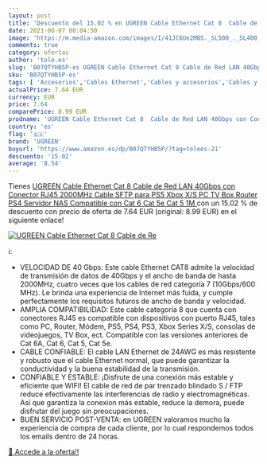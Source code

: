```yaml
---
layout: post
title: 'Descuento del 15.02 % en UGREEN Cable Ethernet Cat 8  Cable de Re'
date: 2021-06-07 00:04:50
image: 'https://m.media-amazon.com/images/I/41JC6Ue2MBS._SL500_._SL400_.jpg'
comments: true
category: ofertas
author: 'tole.es'
slug: 'B07QTYHB5P-es UGREEN Cable Ethernet Cat 8 Cable de Red LAN 40Gbps con...'
sku: 'B07QTYHB5P-es'
tags: [ 'Accesorios','Cables Ethernet','Cables y accesorios','Cables y conectores','Informática','ps4','ps5','ugreen','xbox', ]
actualPrice: 7.64 EUR
currency: EUR
price: 7.64
comparePrice: 8.99 EUR
prodname: 'UGREEN Cable Ethernet Cat 8  Cable de Red LAN 40Gbps con Conector RJ45  2000MHz  Cable SFTP  para PS5  Xbox X/S  PC  TV Box  Router  PS4  Servidor NAS  Compatible con Cat 6  Cat 5e  Cat 5  1M '
country: 'es'
flag: '🇪🇸'
brand: 'UGREEN'
buyurl: 'https://www.amazon.es/dp/B07QTYHB5P/?tag=tolees-21'
descuento: '15.02'
average: '8.54'
---
```


Tienes [UGREEN Cable Ethernet Cat 8  Cable de Red LAN 40Gbps con Conector RJ45  2000MHz  Cable SFTP  para PS5  Xbox X/S  PC  TV Box  Router  PS4  Servidor NAS  Compatible con Cat 6  Cat 5e  Cat 5  1M ](https://www.amazon.es/dp/B07QTYHB5P/?tag=tolees-21) con un 15.02 % de descuento con precio de oferta de 7.64 EUR (original: 8.99 EUR) en el siguiente enlace!

[![UGREEN Cable Ethernet Cat 8  Cable de Re](https://m.media-amazon.com/images/I/41JC6Ue2MBS._SL500_._SL400_.jpg)](https://www.amazon.es/dp/B07QTYHB5P/?tag=tolees-21)

ℹ️:

- VELOCIDAD DE 40 Gbps: Este cable Ethernet CAT8 admite la velocidad de transmisión de datos de 40Gbps y el ancho de banda de hasta 2000MHz, cuatro veces que los cables de red categoría 7 (10Gbps/600 MHz). Le brinda una experiencia de Internet más fuida, y cumple perfectamente los requisitos futuros de ancho de banda y velocidad.
- AMPLIA COMPATIBILIDAD: Este cable categoría 8 que cuenta con conectores RJ45 es compatible con dispositivos con puerto RJ45, tales como PC, Router, Módem, PS5, PS4, PS3, Xbox Series X/S, consolas de videojuegos, TV Box, ect. Compatible con las versiones anteriores de Cat 6A, Cat 6, Cat 5, Cat 5e.
- CABLE CONFIABLE: El cable LAN Ethernet de 24AWG es más resistente y robusto que el cable Ethernet normal, que puede garantizar la conductividad y la buena estabilidad de la transmisión.
- CONFIABLE Y ESTABLE: ¡Disfrute de una conexión más estable y eficiente que WIFI! El cable de red de par trenzado blindado S / FTP reduce efectivamente las interferencias de radio y electromagnéticas. Así que garantiza la conexion más estable, reduce la demora, puede disfrutar del juego sin preocupaciones.
- BUEN SERVICIO POST-VENTA: en UGREEN valoramos mucho la experiencia de compra de cada cliente, por lo cual respondemos todos los emails dentro de 24 horas.

[🛒 Accede a la oferta!!](https://www.amazon.es/dp/B07QTYHB5P/?tag=tolees-21)
